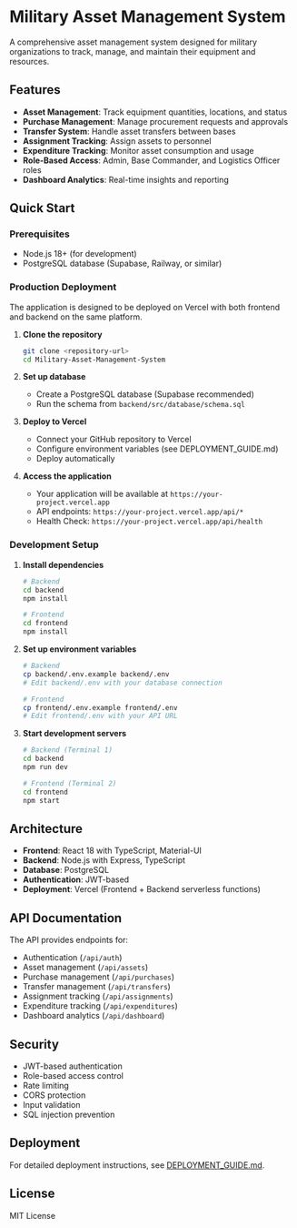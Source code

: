 # Military Asset Management System

A comprehensive asset management system designed for military organizations to track, manage, and maintain their equipment and resources.

## Features

- **Asset Management**: Track equipment quantities, locations, and status
- **Purchase Management**: Manage procurement requests and approvals
- **Transfer System**: Handle asset transfers between bases
- **Assignment Tracking**: Assign assets to personnel
- **Expenditure Tracking**: Monitor asset consumption and usage
- **Role-Based Access**: Admin, Base Commander, and Logistics Officer roles
- **Dashboard Analytics**: Real-time insights and reporting

## Quick Start

### Prerequisites

- Node.js 18+ (for development)
- PostgreSQL database (Supabase, Railway, or similar)

### Production Deployment

The application is designed to be deployed on Vercel with both frontend and backend on the same platform.

1. **Clone the repository**
   ```bash
   git clone <repository-url>
   cd Military-Asset-Management-System
   ```

2. **Set up database**
   - Create a PostgreSQL database (Supabase recommended)
   - Run the schema from `backend/src/database/schema.sql`

3. **Deploy to Vercel**
   - Connect your GitHub repository to Vercel
   - Configure environment variables (see DEPLOYMENT_GUIDE.md)
   - Deploy automatically

4. **Access the application**
   - Your application will be available at `https://your-project.vercel.app`
   - API endpoints: `https://your-project.vercel.app/api/*`
   - Health Check: `https://your-project.vercel.app/api/health`

### Development Setup

1. **Install dependencies**
   ```bash
   # Backend
   cd backend
   npm install
   
   # Frontend
   cd frontend
   npm install
   ```

2. **Set up environment variables**
   ```bash
   # Backend
   cp backend/.env.example backend/.env
   # Edit backend/.env with your database connection
   
   # Frontend
   cp frontend/.env.example frontend/.env
   # Edit frontend/.env with your API URL
   ```

3. **Start development servers**
   ```bash
   # Backend (Terminal 1)
   cd backend
   npm run dev
   
   # Frontend (Terminal 2)
   cd frontend
   npm start
   ```

## Architecture

- **Frontend**: React 18 with TypeScript, Material-UI
- **Backend**: Node.js with Express, TypeScript
- **Database**: PostgreSQL
- **Authentication**: JWT-based
- **Deployment**: Vercel (Frontend + Backend serverless functions)

## API Documentation

The API provides endpoints for:
- Authentication (`/api/auth`)
- Asset management (`/api/assets`)
- Purchase management (`/api/purchases`)
- Transfer management (`/api/transfers`)
- Assignment tracking (`/api/assignments`)
- Expenditure tracking (`/api/expenditures`)
- Dashboard analytics (`/api/dashboard`)

## Security

- JWT-based authentication
- Role-based access control
- Rate limiting
- CORS protection
- Input validation
- SQL injection prevention

## Deployment

For detailed deployment instructions, see [DEPLOYMENT_GUIDE.md](./DEPLOYMENT_GUIDE.md).

## License

MIT License 
